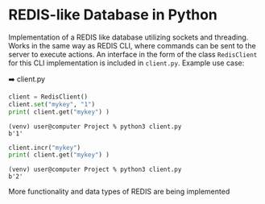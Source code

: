 # REDIS-like Database in Python

Implementation of a REDIS like database utilizing sockets and threading. Works in the same way as REDIS CLI, where commands can be sent to the server to execute actions. An interface in the form of the class `RedisClient` for this CLI implementation is included in `client.py`. Example use case:

➡️ client.py
```python
client = RedisClient()
client.set("mykey", "1")
print( client.get("mykey") )
```
```
(venv) user@computer Project % python3 client.py
b'1'
```
```python
client.incr("mykey")
print( client.get("mykey") )
```
```
(venv) user@computer Project % python3 client.py
b'2'
```

More functionality and data types of REDIS are being implemented
